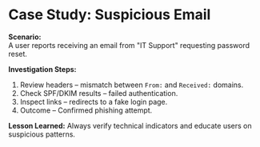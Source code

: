 # Case Study: Suspicious Email

**Scenario:**  
A user reports receiving an email from "IT Support" requesting password reset.

**Investigation Steps:**
1. Review headers – mismatch between `From:` and `Received:` domains.
2. Check SPF/DKIM results – failed authentication.
3. Inspect links – redirects to a fake login page.
4. Outcome – Confirmed phishing attempt.

**Lesson Learned:**
Always verify technical indicators and educate users on suspicious patterns.
